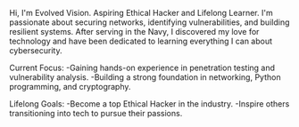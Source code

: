 Hi, I'm Evolved Vision.
Aspiring Ethical Hacker and Lifelong Learner.
I'm passionate about securing networks, identifying vulnerabilities, and building resilient systems.
After serving in the Navy, I discovered my love for technology and have been dedicated to learning everything I can about cybersecurity.

Current Focus:
    -Gaining hands-on experience in penetration testing and vulnerability analysis.
    -Building a strong foundation in networking, Python programming, and cryptography.

Lifelong Goals:
    -Become a top Ethical Hacker in the industry.
    -Inspire others transitioning into tech to pursue their passions.
